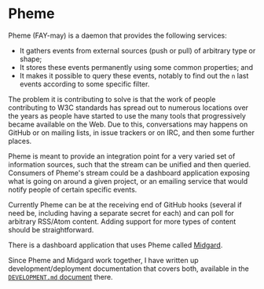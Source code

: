 # Pheme

Pheme (FAY-may) is a daemon that provides the following services:

* It gathers events from external sources (push or pull) of arbitrary type or shape;
* It stores these events permanently using some common properties; and
* It makes it possible to query these events, notably to find out the `n` last events according to
  some specific filter.

The problem it is contributing to solve is that the work of people contributing to W3C standards has
spread out to numerous locations over the years as people have started to use the many tools that
progressively became available on the Web. Due to this, conversations may happens on GitHub or on
mailing lists, in issue trackers or on IRC, and then some further places.

Pheme is meant to provide an integration point for a very varied set of information sources, such
that the stream can be unified and then queried. Consumers of Pheme's stream could be a dashboard
application exposing what is going on around a given project, or an emailing service that would
notify people of certain specific events.

Currently Pheme can be at the receiving end of GitHub hooks (several if need be, including having a
separate secret for each) and can poll for arbitrary RSS/Atom content. Adding support for more
types of content should be straightforward.

There is a dashboard application that uses Pheme called [Midgard](https://github.com/w3c/midgard).

Since Pheme and Midgard work together, I have written up development/deployment documentation that
covers both, available in the [`DEVELOPMENT.md` 
document](https://github.com/w3c/midgard/blob/master/DEVELOPMENT.md) there.
